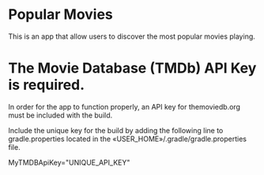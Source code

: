 # Popular Movies
This is an app that allow users to discover the most popular movies playing.

# The Movie Database (TMDb) API Key is required.

In order for the app to function properly, an API key for themoviedb.org must be included with the build.

Include the unique key for the build by adding the following line to gradle.properties located in the «USER_HOME»/.gradle/gradle.properties file.

MyTMDBApiKey="UNIQUE_API_KEY"

